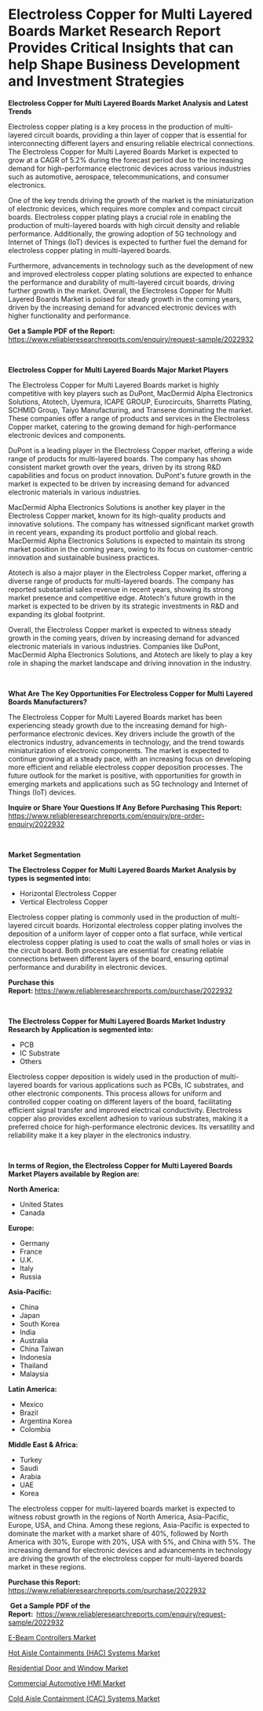 <p><h1>Electroless Copper for Multi Layered Boards Market Research Report Provides Critical Insights that can help Shape Business Development and Investment Strategies</h1></p><p><strong>Electroless Copper for Multi Layered Boards Market Analysis and Latest Trends</strong></p>
<p><p>Electroless copper plating is a key process in the production of multi-layered circuit boards, providing a thin layer of copper that is essential for interconnecting different layers and ensuring reliable electrical connections. The Electroless Copper for Multi Layered Boards Market is expected to grow at a CAGR of 5.2% during the forecast period due to the increasing demand for high-performance electronic devices across various industries such as automotive, aerospace, telecommunications, and consumer electronics.</p><p>One of the key trends driving the growth of the market is the miniaturization of electronic devices, which requires more complex and compact circuit boards. Electroless copper plating plays a crucial role in enabling the production of multi-layered boards with high circuit density and reliable performance. Additionally, the growing adoption of 5G technology and Internet of Things (IoT) devices is expected to further fuel the demand for electroless copper plating in multi-layered boards.</p><p>Furthermore, advancements in technology such as the development of new and improved electroless copper plating solutions are expected to enhance the performance and durability of multi-layered circuit boards, driving further growth in the market. Overall, the Electroless Copper for Multi Layered Boards Market is poised for steady growth in the coming years, driven by the increasing demand for advanced electronic devices with higher functionality and performance.</p></p>
<p><strong>Get a Sample PDF of the Report:&nbsp;</strong> <a href="https://www.reliableresearchreports.com/enquiry/request-sample/2022932">https://www.reliableresearchreports.com/enquiry/request-sample/2022932</a></p>
<p>&nbsp;</p>
<p><strong>Electroless Copper for Multi Layered Boards Major Market Players</strong></p>
<p><p>The Electroless Copper for Multi Layered Boards market is highly competitive with key players such as DuPont, MacDermid Alpha Electronics Solutions, Atotech, Uyemura, ICAPE GROUP, Eurocircuits, Sharretts Plating, SCHMID Group, Taiyo Manufacturing, and Transene dominating the market. These companies offer a range of products and services in the Electroless Copper market, catering to the growing demand for high-performance electronic devices and components.</p><p>DuPont is a leading player in the Electroless Copper market, offering a wide range of products for multi-layered boards. The company has shown consistent market growth over the years, driven by its strong R&D capabilities and focus on product innovation. DuPont's future growth in the market is expected to be driven by increasing demand for advanced electronic materials in various industries.</p><p>MacDermid Alpha Electronics Solutions is another key player in the Electroless Copper market, known for its high-quality products and innovative solutions. The company has witnessed significant market growth in recent years, expanding its product portfolio and global reach. MacDermid Alpha Electronics Solutions is expected to maintain its strong market position in the coming years, owing to its focus on customer-centric innovation and sustainable business practices.</p><p>Atotech is also a major player in the Electroless Copper market, offering a diverse range of products for multi-layered boards. The company has reported substantial sales revenue in recent years, showing its strong market presence and competitive edge. Atotech's future growth in the market is expected to be driven by its strategic investments in R&D and expanding its global footprint.</p><p>Overall, the Electroless Copper market is expected to witness steady growth in the coming years, driven by increasing demand for advanced electronic materials in various industries. Companies like DuPont, MacDermid Alpha Electronics Solutions, and Atotech are likely to play a key role in shaping the market landscape and driving innovation in the industry.</p></p>
<p>&nbsp;</p>
<p><strong>What Are The Key Opportunities For Electroless Copper for Multi Layered Boards Manufacturers?</strong></p>
<p><p>The Electroless Copper for Multi Layered Boards market has been experiencing steady growth due to the increasing demand for high-performance electronic devices. Key drivers include the growth of the electronics industry, advancements in technology, and the trend towards miniaturization of electronic components. The market is expected to continue growing at a steady pace, with an increasing focus on developing more efficient and reliable electroless copper deposition processes. The future outlook for the market is positive, with opportunities for growth in emerging markets and applications such as 5G technology and Internet of Things (IoT) devices.</p></p>
<p><strong>Inquire or Share Your Questions If Any Before Purchasing This Report:</strong> <a href="https://www.reliableresearchreports.com/enquiry/pre-order-enquiry/2022932">https://www.reliableresearchreports.com/enquiry/pre-order-enquiry/2022932</a></p>
<p>&nbsp;</p>
<p><strong>Market Segmentation</strong></p>
<p><strong>The Electroless Copper for Multi Layered Boards Market Analysis by types is segmented into:</strong></p>
<p><ul><li>Horizontal Electroless Copper</li><li>Vertical Electroless Copper</li></ul></p>
<p><p>Electroless copper plating is commonly used in the production of multi-layered circuit boards. Horizontal electroless copper plating involves the deposition of a uniform layer of copper onto a flat surface, while vertical electroless copper plating is used to coat the walls of small holes or vias in the circuit board. Both processes are essential for creating reliable connections between different layers of the board, ensuring optimal performance and durability in electronic devices.</p></p>
<p><strong>Purchase this Report:&nbsp;</strong><a href="https://www.reliableresearchreports.com/purchase/2022932">https://www.reliableresearchreports.com/purchase/2022932</a></p>
<p>&nbsp;</p>
<p><strong>The Electroless Copper for Multi Layered Boards Market Industry Research by Application is segmented into:</strong></p>
<p><ul><li>PCB</li><li>IC Substrate</li><li>Others</li></ul></p>
<p><p>Electroless copper deposition is widely used in the production of multi-layered boards for various applications such as PCBs, IC substrates, and other electronic components. This process allows for uniform and controlled copper coating on different layers of the board, facilitating efficient signal transfer and improved electrical conductivity. Electroless copper also provides excellent adhesion to various substrates, making it a preferred choice for high-performance electronic devices. Its versatility and reliability make it a key player in the electronics industry.</p></p>
<p>&nbsp;</p>
<p><strong>In terms of Region, the Electroless Copper for Multi Layered Boards Market Players available by Region are:</strong></p>
<p>
    <p> <strong> North America: </strong>
        <ul>
            <li>United States</li>
            <li>Canada</li>
        </ul>
        </p> 
    <p> <strong> Europe: </strong>
        <ul>
            <li>Germany</li>
            <li>France</li>
            <li>U.K.</li>
            <li>Italy</li>
            <li>Russia</li>
        </ul>
        </p> 
    <p> <strong> Asia-Pacific: </strong>
        <ul>
            <li>China</li>
            <li>Japan</li>
            <li>South Korea</li>
            <li>India</li>
            <li>Australia</li>
            <li>China Taiwan</li>
            <li>Indonesia</li>
            <li>Thailand</li>
            <li>Malaysia</li>
        </ul>
        </p> 
    <p> <strong> Latin America: </strong>
        <ul>
            <li>Mexico</li>
            <li>Brazil</li>
            <li>Argentina Korea</li>
            <li>Colombia</li>
        </ul>
        </p> 
    <p> <strong> Middle East & Africa: </strong>
        <ul>
            <li>Turkey</li>
            <li>Saudi</li>
            <li>Arabia</li>
            <li>UAE</li>
            <li>Korea</li>
        </ul>
    </p>
    </p>
<p><p>The electroless copper for multi-layered boards market is expected to witness robust growth in the regions of North America, Asia-Pacific, Europe, USA, and China. Among these regions, Asia-Pacific is expected to dominate the market with a market share of 40%, followed by North America with 30%, Europe with 20%, USA with 5%, and China with 5%. The increasing demand for electronic devices and advancements in technology are driving the growth of the electroless copper for multi-layered boards market in these regions.</p></p>
<p><strong>Purchase this Report: </strong><a href="https://www.reliableresearchreports.com/purchase/2022932">https://www.reliableresearchreports.com/purchase/2022932</a></p>
<p>&nbsp;<strong>Get a Sample PDF of the Report:&nbsp;&nbsp;</strong><a href="https://www.reliableresearchreports.com/enquiry/request-sample/2022932">https://www.reliableresearchreports.com/enquiry/request-sample/2022932</a></p>
<p><strong></strong></p>
<p><p><a href="https://angry-finch-aaf.notion.site/E-Beam-Controllers-Market-Size-Reflecting-a-Forecast-Till-2031-Market-By-Type-By-Application-and-B-98dc8b3118754bfc8eeb7f55e45ce26e">E-Beam Controllers Market</a></p><p><a href="https://chivalrous-flock-a86.notion.site/Hot-Aisle-Containments-HAC-Systems-Market-Analysis-Examines-its-Scope-on-Growth-Opportunities-and-569f87a9de0742c3a0adf39bcfdeb451">Hot Aisle Containments (HAC) Systems Market</a></p><p><a href="https://view.publitas.com/reportprime-1/residential-door-and-window-market-size-global-industry-overview-market-segmentation-and-forecast-2024-to-2031/">Residential Door and Window Market</a></p><p><a href="https://view.publitas.com/reportprime-1/commercial-automotive-hmi-market-size-evaluating-its-market-trends-growth-and-projections-2024-2031/">Commercial Automotive HMI Market</a></p><p><a href="https://faithful-glue-af3.notion.site/Cold-Aisle-Containment-CAC-Systems-Market-Size-Share-Trends-Analysis-Report-By-Application-Reg-8482cc2ce9e6452f9a023d730314abc6">Cold Aisle Containment (CAC) Systems Market</a></p></p>